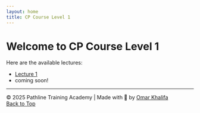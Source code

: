 ```yaml
---
layout: home
title: CP Course Level 1
---
```


<script src="https://platform.linkedin.com/badges/js/profile.js" async defer type="text/javascript"></script>

              

# Welcome to CP Course Level 1

Here are the available lectures:

- [Lecture 1](Lec1.md)
- coming soon!

---

© 2025 Pathline Training Academy | Made with 💙 by <a class="badge-base__link LI-simple-link" href="https://eg.linkedin.com/in/omar-khalifa-625586292?trk=profile-badge">Omar Khalifa</a>  
[Back to Top](#top)
